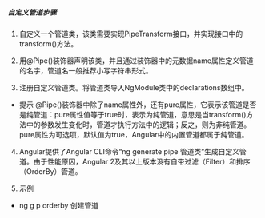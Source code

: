 
##### 自定义管道步骤
1. 自定义一个管道类，该类需要实现PipeTransform接口，并实现接口中的transform()方法。

2. 用@Pipe()装饰器声明该类，并且通过装饰器中的元数据name属性定义管道的名字，管道名一般推荐小写字符串形式。

3. 注册自定义管道类。将管道类导入NgModule类中的declarations数组中。

- 提示 @Pipe()装饰器中除了name属性外，还有pure属性，它表示该管道是否是纯管道：pure属性值等于true时，表示为纯管道，意思是当transform()方法中的参数发生变化时，管道才执行方法中的逻辑；反之，则为非纯管道。pure属性为可选项，默认值为true，Angular中的内置管道都属于纯管道。

4. Angular提供了Angular CLI命令“ng generate pipe 管道类”生成自定义管道。由于性能原因，Angular 2及其以上版本没有自带过滤（Filter）和排序（OrderBy）管道。

5. 示例
- ng g p orderby 创建管道